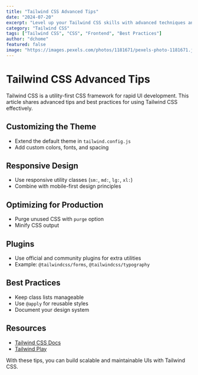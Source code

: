 ```yaml
---
title: "Tailwind CSS Advanced Tips"
date: "2024-07-20"
excerpt: "Level up your Tailwind CSS skills with advanced techniques and best practices."
category: "Tailwind CSS"
tags: ["Tailwind CSS", "CSS", "Frontend", "Best Practices"]
author: "dchome"
featured: false
image: "https://images.pexels.com/photos/1181671/pexels-photo-1181671.jpeg?auto=compress&cs=tinysrgb&w=1260&h=750&dpr=2"
---
```


# Tailwind CSS Advanced Tips

Tailwind CSS is a utility-first CSS framework for rapid UI development. This article shares advanced tips and best practices for using Tailwind CSS effectively.

## Customizing the Theme

- Extend the default theme in `tailwind.config.js`
- Add custom colors, fonts, and spacing

## Responsive Design

- Use responsive utility classes (`sm:`, `md:`, `lg:`, `xl:`)
- Combine with mobile-first design principles

## Optimizing for Production

- Purge unused CSS with `purge` option
- Minify CSS output

## Plugins

- Use official and community plugins for extra utilities
- Example: `@tailwindcss/forms`, `@tailwindcss/typography`

## Best Practices

- Keep class lists manageable
- Use `@apply` for reusable styles
- Document your design system

## Resources

- [Tailwind CSS Docs](https://tailwindcss.com/docs)
- [Tailwind Play](https://play.tailwindcss.com/)

With these tips, you can build scalable and maintainable UIs with Tailwind CSS.
